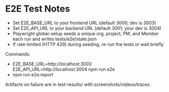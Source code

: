 # E2E Test Notes

- Set E2E_BASE_URL to your frontend URL (default 3000; dev is 3003)
- Set E2E_API_URL to your backend URL (default 3001; your dev is 3004)
- Playwright global-setup seeds a unique org, project, PM, and Member each run and writes tests/e2e/state.json
- If rate-limited (HTTP 429) during seeding, re-run the tests or wait briefly

Commands:
- E2E_BASE_URL=http://localhost:3003 E2E_API_URL=http://localhost:3004 npm run e2e
- npm run e2e:report

Artifacts on failure are in test-results/ with screenshots/videos/traces.

